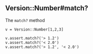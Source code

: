 ## Version::Number#match?

The `match?` method

    v = Version::Number[1,2,3]

    v.assert.match?('> 1.2')
    v.assert.match?('< 2.0')
    v.assert.match?('> 1.2', '< 2.0')

